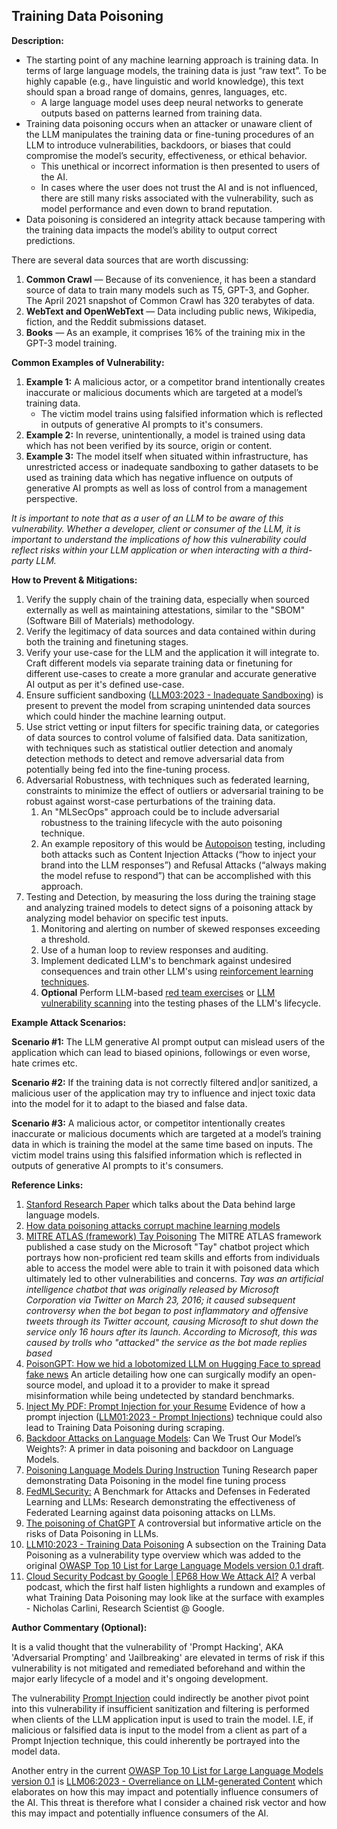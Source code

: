 ## Training Data Poisoning

**Description:**

- The starting point of any machine learning approach is training data. In terms of large language models, the training data is just “raw text”. To be highly capable (e.g., have linguistic and world knowledge), this text should span a broad range of domains, genres, languages, etc.
  - A large language model uses deep neural networks to generate outputs based on patterns learned from training data.
- Training data poisoning occurs when an attacker or unaware client of the LLM manipulates the training data or fine-tuning procedures of an LLM to introduce vulnerabilities, backdoors, or biases that could compromise the model’s security, effectiveness, or ethical behavior.
  - This unethical or incorrect information is then presented to users of the AI.
  - In cases where the user does not trust the AI and is not influenced, there are still many risks associated with the vulnerability, such as model performance and even down to brand reputation.
- Data poisoning is considered an integrity attack because tampering with the training data impacts the model’s ability to output correct predictions.


There are several data sources that are worth discussing:

1. **Common Crawl** — Because of its convenience, it has been a standard source of data to train many models such as T5, GPT-3, and Gopher. The April 2021 snapshot of Common Crawl has 320 terabytes of data.
2. **WebText and OpenWebText** — Data including public news, Wikipedia, fiction, and the Reddit submissions dataset.
3. **Books** — As an example, it comprises 16% of the training mix in the GPT-3 model training.

**Common Examples of Vulnerability:**

1. **Example 1:** A malicious actor, or a competitor brand intentionally creates inaccurate or malicious documents which are targeted at a model’s training data.
   - The victim model trains using falsified information which is reflected in outputs of generative AI prompts to it's consumers.
2. **Example 2:** In reverse, unintentionally, a model is trained using data which has not been verified by its source, origin or content.
3. **Example 3:** The model itself when situated within infrastructure, has unrestricted access or inadequate sandboxing to gather datasets to be used as training data which has negative influence on outputs of generative AI prompts as well as loss of control from a management perspective.

*It is important to note that as a user of an LLM to be aware of this vulnerability. Whether a developer, client or consumer of the LLM, it is important to understand the implications of how this vulnerability could reflect risks within your LLM application or when interacting with a third-party LLM.*

**How to Prevent & Mitigations:**

1. Verify the supply chain of the training data, especially when sourced externally as well as maintaining attestations, similar to the "SBOM" (Software Bill of Materials) methodology.
2. Verify the legitimacy of data sources and data contained within during both the training and finetuning stages.
3. Verify your use-case for the LLM and the application it will integrate to. Craft different models via separate training data or finetuning for different use-cases to create a more granular and accurate generative AI output as per it's defined use-case.
4. Ensure sufficient sandboxing ([LLM03:2023 - Inadequate Sandboxing](https://owasp.org/www-project-top-10-for-large-language-model-applications/descriptions/Inadequate_Sandboxing.html)) is present to prevent the model from scraping unintended data sources which could hinder the machine learning output.
5. Use strict vetting or input filters for specific training data, or categories of data sources to control volume of falsified data. Data sanitization, with techniques such as statistical outlier detection and anomaly detection methods to detect and remove adversarial data from potentially being fed into the fine-tuning process.
6. Adversarial Robustness, with techniques such as federated learning, constraints to minimize the effect of outliers or adversarial training to be robust against worst-case perturbations of the training data.
   1. An "MLSecOps" approach could be to include adversarial robustness to the training lifecycle with the auto poisoning technique.
   2. An example repository of this would be [Autopoison](https://github.com/azshue/AutoPoison) testing, including both attacks such as Content Injection Attacks (“how to inject your brand into the LLM responses”) and Refusal Attacks (“always making the model refuse to respond”) that can be accomplished with this approach.
7. Testing and Detection, by measuring the loss during the training stage and analyzing trained models to detect signs of a poisoning attack by analyzing model behavior on specific test inputs.
   1. Monitoring and alerting on number of skewed responses exceeding a threshold.
   2. Use of a human loop to review responses and auditing.
   3. Implement dedicated LLM's to benchmark against undesired consequences and train other LLM's using [reinforcement learning techniques](https://wandb.ai/ayush-thakur/Intro-RLAIF/reports/An-Introduction-to-Training-LLMs-Using-Reinforcement-Learning-From-Human-Feedback-RLHF---VmlldzozMzYyNjcy).
   4. **Optional** Perform LLM-based [red team exercises](https://www.anthropic.com/index/red-teaming-language-models-to-reduce-harms-methods-scaling-behaviors-and-lessons-learned) or [LLM vulnerability scanning](https://github.com/leondz/garak) into the testing phases of the LLM's lifecycle.

**Example Attack Scenarios:**

**Scenario #1:** The LLM generative AI prompt output can mislead users of the application which can lead to biased opinions, followings or even worse, hate crimes etc.

**Scenario #2:** If the training data is not correctly filtered and|or sanitized, a malicious user of the application may try to influence and inject toxic data into the model for it to adapt to the biased and false data.

**Scenario #3:** A malicious actor, or competitor intentionally creates inaccurate or malicious documents which are targeted at a model’s training data in which is training the model at the same time based on inputs. The victim model trains using this falsified information which is reflected in outputs of generative AI prompts to it's consumers.

**Reference Links:**

1. [Stanford Research Paper](https://stanford-cs324.github.io/winter2022/lectures/data/) which talks about the Data behind large language models.
2. [How data poisoning attacks corrupt machine learning models](https://www.csoonline.com/article/3613932/how-data-poisoning-attacks-corrupt-machine-learning-models.html)
3. [MITRE ATLAS (framework) Tay Poisoning](https://atlas.mitre.org/studies/AML.CS0009/) The MITRE ATLAS framework published a case study on the Microsoft "Tay" chatbot project which portrays how non-proficient red team skills and efforts from individuals able to access the model were able to train it with poisoned data which ultimately led to other vulnerabilities and concerns. *Tay was an artificial intelligence chatbot that was originally released by Microsoft Corporation via Twitter on March 23, 2016; it caused subsequent controversy when the bot began to post inflammatory and offensive tweets through its Twitter account, causing Microsoft to shut down the service only 16 hours after its launch. According to Microsoft, this was caused by trolls who "attacked" the service as the bot made replies based*
4. [PoisonGPT: How we hid a lobotomized LLM on Hugging Face to spread fake news](https://blog.mithrilsecurity.io/poisongpt-how-we-hid-a-lobotomized-llm-on-hugging-face-to-spread-fake-news/) An article detailing how one can surgically modify an open-source model, and upload it to a provider to make it spread misinformation while being undetected by standard benchmarks.
5. [Inject My PDF: Prompt Injection for your Resume](https://kai-greshake.de/posts/inject-my-pdf/) Evidence of how a prompt injection ([LLM01:2023 - Prompt Injections](https://owasp.org/www-project-top-10-for-large-language-model-applications/descriptions/Prompt_Injection.html)) technique could also lead to Training Data Poisoning during scraping.
6. [Backdoor Attacks on Language Models](https://towardsdatascience.com/backdoor-attacks-on-language-models-can-we-trust-our-models-weights-73108f9dcb1f): Can We Trust Our Model’s Weights?: A primer in data poisoning and backdoor on Language Models.
7. [Poisoning Language Models During Instruction](https://arxiv.org/abs/2305.00944) Tuning Research paper demonstrating Data Poisoning in the model fine tuning process
8. [FedMLSecurity:](https://arxiv.org/abs/2306.04959) A Benchmark for Attacks and Defenses in Federated Learning and LLMs: Research demonstrating the effectiveness of Federated Learning against data poisoning attacks on LLMs.
9. [The poisoning of ChatGPT](https://softwarecrisis.dev/letters/the-poisoning-of-chatgpt/) A controversial but informative article on the risks of Data Poisoning in LLMs.
10. [LLM10:2023 - Training Data Poisoning](https://owasp.org/www-project-top-10-for-large-language-model-applications/descriptions/Training_Data_Poisoning.html) A subsection on the Training Data Poisoning as a vulnerability type overview which was added to the original [OWASP Top 10 List for Large Language Models version 0.1 draft](https://owasp.org/www-project-top-10-for-large-language-model-applications/descriptions/).
11. [Cloud Security Podcast by Google | EP68 How We Attack AI?](https://podcasts.google.com/feed/aHR0cHM6Ly9jbG91ZHNlY3VyaXR5cG9kY2FzdC5saWJzeW4uY29tL3Jzcw/episode/ZmI4ZWMyM2MtOGUwYi00YjQ1LTg5YjctMjBhOTUxMDM2YTIx?ep=14) A verbal podcast, which the first half listen highlights a rundown and examples of what Training Data Poisoning may look like at the surface with examples - Nicholas Carlini, Research Scientist @ Google.

**Author Commentary (Optional):**

It is a valid thought that the vulnerability of 'Prompt Hacking', AKA 'Adversarial Prompting' and 'Jailbreaking' are elevated in terms of risk if this vulnerability is not mitigated and remediated beforehand and within the major early lifecycle of a model and it's ongoing development.

The vulnerability [Prompt Injection](https://github.com/OWASP/www-project-top-10-for-large-language-model-applications/blob/main/0_9_vulns/PromptInjection.md) could indirectly be another pivot point into this vulnerability if insufficient sanitization and filtering is performed when clients of the LLM application input is used to train the model. I.E, if malicious or falsified data is input to the model from a client as part of a Prompt Injection technique, this could inherently be portrayed into the model data.

Another entry in the current [OWASP Top 10 List for Large Language Models version 0.1](https://owasp.org/www-project-top-10-for-large-language-model-applications/descriptions/) is [LLM06:2023 - Overreliance on LLM-generated Content](https://owasp.org/www-project-top-10-for-large-language-model-applications/descriptions/Overreliance.html) which elaborates on how this may impact and potentially influence consumers of the AI. This threat is therefore what I consider a chained risk vector and how this may impact and potentially influence consumers of the AI.